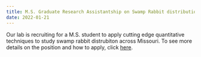 ```yaml
---
title: M.S. Graduate Research Assistantship on Swamp Rabbit distribution available starting August 2022!
date: 2022-01-21
---
```


Our lab is recruiting for a M.S. student to apply cutting edge quantitative techniques to study swamp rabbit distrubiton across Missouri. To see more details on the position and how to apply, click [here](https://peaselab.com/join/current_openings/).

